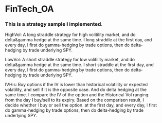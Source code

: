 # FinTech_OA
### This is a strategy sample I implemented. 
HighVol: A long straddle strategy for high volitility market, and do delta&gamma hedge at the same time. I long straddle at the first day, and every day, I first do gamma-hedging by trade options, then do delta-hedging by trade underlying SPY. 

LowVol: A short straddle strategy for low volitility market, and do delta&gamma hedge at the same time. I short straddle at the first day, and every day, I first do gamma-hedging by trade options, then do delta-hedging by trade underlying SPY. 

IVHis: Buy options if the IV is lower than historical volatility or expected volatility, and sell if it is the opposite case. And do delta hedging at the same time. I compare the IV of the option and the Historical Vol ranging from the day I buy/sell to its expiry. Based on the comparison result, I decide whether I buy or sell the option. at the first day, and every day, I first do gamma-hedging by trade options, then do delta-hedging by trade underlying SPY.
